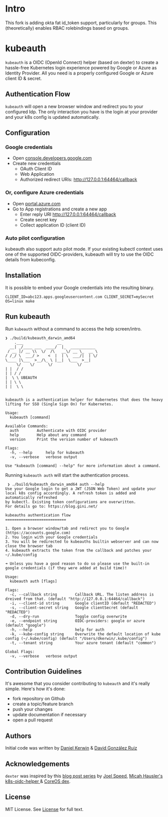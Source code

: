 # Intro
This fork is adding okta fat id_token support, particularly for groups.
This (theoretically) enables RBAC rolebindings based on groups.

# kubeauth


`kubeauth` is a OIDC (OpenId Connect) helper (based on dexter) to create a hassle-free Kubernetes login experience powered by Google or Azure as Identity Provider.
All you need is a properly configured Google or Azure client ID & secret.

## Authentication Flow

`kubeauth` will open a new browser window and redirect you to your configured Idp. The only interaction you have is the login at your provider and your k8s config is updated automatically.

## Configuration
### Google credentials

  -  Open [console.developers.google.com](https://console.developers.google.com)
  -  Create new credentials
      - OAuth Client ID
      - Web Application
      - Authorized redirect URIs: http://127.0.0.1:64464/callback

### Or, configure Azure credentials

  -  Open [portal.azure.com](https://portal.azure.com)
  -  Go to App registrations and create a new app
      - Enter reply URI http://127.0.0.1:64464/callback
      - Create secret key
      - Collect application ID (client ID)

### Auto pilot configuration
kubeauth also support auto pilot mode. If your existing kubectl context uses one of the supported OIDC-providers, kubeauth will try to use the OIDC details from kubeconfig.

## Installation



It is possible to embed your Google credentials into the resulting binary.

```
CLIENT_ID=abc123.apps.googleusercontent.com CLIENT_SECRET=mySecret OS=linux make
```

## Run kubeauth

Run `kubeauth` without a command to access the help screen/intro.

```
❯ ./build/kubeauth_darwin_amd64
    .___               __
  __| _/____ ___  ____/  |_  ___________
 / __ |/ __ \\  \/  /\   __\/ __ \_  __ \
/ /_/ \  ___/ >    <  |  | \  ___/|  | \/
\____ |\___  >__/\_ \ |__|  \___  >__|
     \/    \/      \/           \/
| |  / /
| | / /
|  \ \ UBEAUTH
| | \ \
| |  \ \


kubeauth is a authentication helper for Kubernetes that does the heavy
lifting for SSO (Single Sign On) for Kubernetes.

Usage:
  kubeauth [command]

Available Commands:
  auth        Authenticate with OIDC provider
  help        Help about any command
  version     Print the version number of kubeauth

Flags:
  -h, --help      help for kubeauth
  -v, --verbose   verbose output

Use "kubeauth [command] --help" for more information about a command.
```

Running `kubeauth auth` will start the authentication process.

```
 ❯ ./build/kubeauth_darwin_amd64 auth --help
Use your Google login to get a JWT (JSON Web Token) and update your
local k8s config accordingly. A refresh token is added and automatically refreshed
by kubectl. Existing token configurations are overwritten.
For details go to: https://blog.gini.net/

kubeauths authentication flow
===========================

1. Open a browser window/tab and redirect you to Google (https://accounts.google.com)
2. You login with your Google credentials
3. You will be redirected to kubeauths builtin webserver and can now close the browser tab
4. kubeauth extracts the token from the callback and patches your ~/.kube/config

➜ Unless you have a good reason to do so please use the built-in google credentials (if they were added at build time)!

Usage:
  kubeauth auth [flags]

Flags:
  -c, --callback string        Callback URL. The listen address is dreived from that. (default "http://127.0.0.1:64464/callback")
  -i, --client-id string       Google clientID (default "REDACTED")
  -s, --client-secret string   Google clientSecret (default "REDACTED")
  -d, --dry-run                Toggle config overwrite
  -e, --endpoint string        OIDC-providers: google or azure (default "google")
  -h, --help                   help for auth
  -k, --kube-config string     Overwrite the default location of kube config (~/.kube/config) (default "/Users/dkerwin/.kube/config")
  -t, --tenant string          Your azure tenant (default "common")

Global Flags:
  -v, --verbose   verbose output
```

## Contribution Guidelines

It's awesome that you consider contributing to `kubeauth` and it's really simple. Here's how it's done:

  - fork repository on Github
  - create a topic/feature branch
  - push your changes
  - update documentation if necessary
  - open a pull request

## Authors

Initial code was written by [Daniel Kerwin](mailto:daniel@gini.net) & [David González Ruiz](mailto:david@gini.net)

## Acknowledgements

`dexter` was inspired by this [blog post series](https://thenewstack.io/tag/Kubernetes-SSO-series) by [Joel Speed](https://thenewstack.io/author/joel-speed/), [Micah Hausler's k8s-oidc-helper
](https://github.com/micahhausler/k8s-oidc-helper) & [CoreOS dex](https://github.com/coreos/dex).

## License

MIT License. See [License](/LICENSE) for full text.


